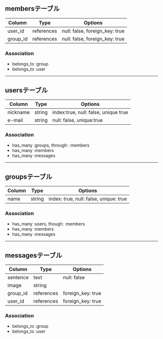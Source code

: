 ## membersテーブル

|Column|Type|Options|
|------|----|-------|
|user_id|references|null: false, foreign_key: true|
|group_id|references|null: false, foreign_key: true|

### Association
- belongs_to :group
- belongs_to :user
--------------------------------------------------

## usersテーブル

|Column|Type|Options|
|------|----|-------|
|nickname|string|index:true, null: false, unique true|
|e-mail|string|null: false, unique:true|

### Association
- has_many :groups, through: :members
- has_many :members
- has_many :messages

--------------------------------------------------
## groupsテーブル

|Column|Type|Options|
|------|----|-------|
|name|string|index: true, null: false, unique: true|

### Association
- has_many :users, though: :members
- has_many :members
- has_many :messages

--------------------------------------------------
## messagesテーブル

|Column|Type|Options|
|------|----|-------|
|sentence|text|null: false|
|image|string||
|group_id|references|foreign_key: true|
|user_id|references|foreign_key: true|

### Association
- belongs_to :group
- belongs_to :user


